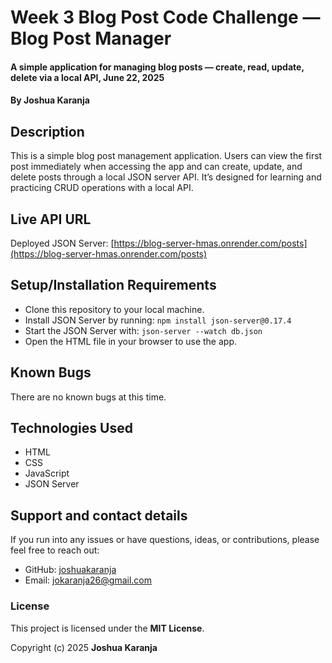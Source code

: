 # Week 3 Blog Post Code Challenge — Blog Post Manager  
#### A simple application for managing blog posts — create, read, update, delete via a local API, June 22, 2025  
#### By **Joshua Karanja**

## Description  
This is a simple blog post management application. Users can view the first post immediately when accessing the app and can create, update, and delete posts through a local JSON server API. It’s designed for learning and practicing CRUD operations with a local API.

## Live API URL  
Deployed JSON Server: [https://blog-server-hmas.onrender.com/posts](https://blog-server-hmas.onrender.com/posts)

## Setup/Installation Requirements  
* Clone this repository to your local machine.  
* Install JSON Server by running: `npm install json-server@0.17.4`  
* Start the JSON Server with: `json-server --watch db.json`  
* Open the HTML file in your browser to use the app.

## Known Bugs  
There are no known bugs at this time.

## Technologies Used  
* HTML  
* CSS  
* JavaScript  
* JSON Server

## Support and contact details  
If you run into any issues or have questions, ideas, or contributions, please feel free to reach out:  
* GitHub: [joshuakaranja](https://github.com/Joshuakaranja)  
* Email: jokaranja26@gmail.com

### License  
This project is licensed under the **MIT License**.  

Copyright (c) 2025 **Joshua Karanja**
